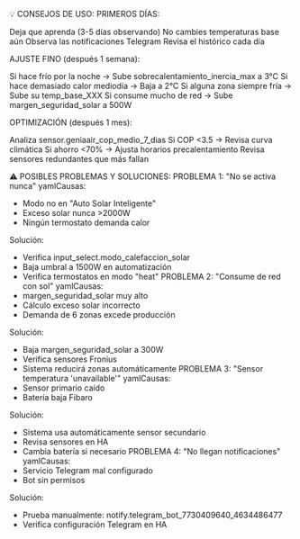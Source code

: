 💡 CONSEJOS DE USO:
PRIMEROS DÍAS:

Deja que aprenda (3-5 días observando)
No cambies temperaturas base aún
Observa las notificaciones Telegram
Revisa el histórico cada día

AJUSTE FINO (después 1 semana):

Si hace frío por la noche → Sube sobrecalentamiento_inercia_max a 3°C
Si hace demasiado calor mediodía → Baja a 2°C
Si alguna zona siempre fría → Sube su temp_base_XXX
Si consume mucho de red → Sube margen_seguridad_solar a 500W

OPTIMIZACIÓN (después 1 mes):

Analiza sensor.geniaair_cop_medio_7_dias
Si COP <3.5 → Revisa curva climática
Si ahorro <70% → Ajusta horarios precalentamiento
Revisa sensores redundantes que más fallan


⚠️ POSIBLES PROBLEMAS Y SOLUCIONES:
PROBLEMA 1: "No se activa nunca"
yamlCausas:
- Modo no en "Auto Solar Inteligente"
- Exceso solar nunca >2000W
- Ningún termostato demanda calor

Solución:
- Verifica input_select.modo_calefaccion_solar
- Baja umbral a 1500W en automatización
- Verifica termostatos en modo "heat"
PROBLEMA 2: "Consume de red con sol"
yamlCausas:
- margen_seguridad_solar muy alto
- Cálculo exceso solar incorrecto
- Demanda de 6 zonas excede producción

Solución:
- Baja margen_seguridad_solar a 300W
- Verifica sensores Fronius
- Sistema reducirá zonas automáticamente
PROBLEMA 3: "Sensor temperatura 'unavailable'"
yamlCausas:
- Sensor primario caído
- Batería baja Fibaro

Solución:
- Sistema usa automáticamente sensor secundario
- Revisa sensores en HA
- Cambia batería si necesario
PROBLEMA 4: "No llegan notificaciones"
yamlCausas:
- Servicio Telegram mal configurado
- Bot sin permisos

Solución:
- Prueba manualmente: notify.telegram_bot_7730409640_4634486477
- Verifica configuración Telegram en HA
